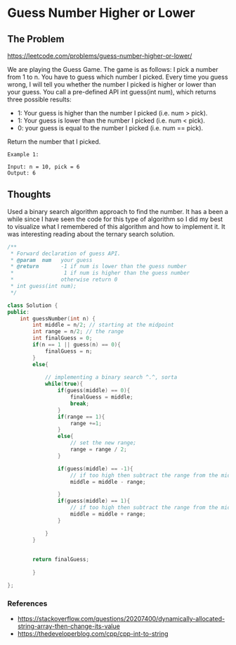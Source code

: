 # Guess Number Higher or Lower

## The Problem

https://leetcode.com/problems/guess-number-higher-or-lower/

We are playing the Guess Game. The game is as follows:
I pick a number from 1 to n. You have to guess which number I picked.
Every time you guess wrong, I will tell you whether the number I picked is higher or lower than your guess.
You call a pre-defined API int guess(int num), which returns three possible results:

- 1: Your guess is higher than the number I picked (i.e. num > pick).
- 1: Your guess is lower than the number I picked (i.e. num < pick).
- 0: your guess is equal to the number I picked (i.e. num == pick).

Return the number that I picked.

 
```
Example 1:

Input: n = 10, pick = 6
Output: 6

```

## Thoughts

Used a binary search algorithm approach to find the number. It has a been a while since I have seen the code for this type of algorithm so I did my best to visualize what I remembered of this algorithm and how to implement it. It was interesting reading about the ternary search solution.
    
```c++
/** 
 * Forward declaration of guess API.
 * @param  num   your guess
 * @return 	     -1 if num is lower than the guess number
 *			      1 if num is higher than the guess number
 *               otherwise return 0
 * int guess(int num);
 */

class Solution {
public:
    int guessNumber(int n) {
        int middle = n/2; // starting at the midpoint
        int range = n/2; // the range
        int finalGuess = 0;
        if(n == 1 || guess(n) == 0){
            finalGuess = n;
        }
        else{
        
            // implementing a binary search ^.^, sorta
            while(true){            
                if(guess(middle) == 0){
                    finalGuess = middle;
                    break;
                }
                if(range == 1){
                    range +=1;
                }
                else{
                    // set the new range;
                    range = range / 2;
                }

                if(guess(middle) == -1){
                    // if too high then subtract the range from the middle for new middle
                    middle = middle - range;

                }
                if(guess(middle) == 1){
                    // if too high then subtract the range from the middle for new middle
                    middle = middle + range;
                }

            }
        }
                
        
        return finalGuess;
                      
        }

};
```

### References
- https://stackoverflow.com/questions/20207400/dynamically-allocated-string-array-then-change-its-value
- https://thedeveloperblog.com/cpp/cpp-int-to-string
